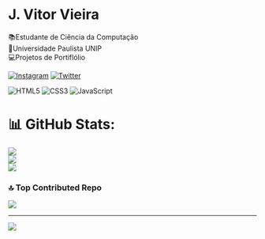 # J. Vitor Vieira
📚Estudante de Ciência da Computação <br>🏫Universidade Paulista UNIP<br>💻Projetos de Portiflólio<br>



[![Instagram](https://img.shields.io/badge/Instagram-%23E4405F.svg?logo=Instagram&logoColor=white)](https://instagram.com/pse_vitor) [![Twitter](https://img.shields.io/badge/Twitter-%231DA1F2.svg?logo=Twitter&logoColor=white)](https://twitter.com/Oquaze) 

![HTML5](https://img.shields.io/badge/html5-%23E34F26.svg?style=flat-square&logo=html5&logoColor=white) ![CSS3](https://img.shields.io/badge/css3-%231572B6.svg?style=flat-square&logo=css3&logoColor=white) ![JavaScript](https://img.shields.io/badge/javascript-%23323330.svg?style=flat-square&logo=javascript&logoColor=%23F7DF1E)
# 📊 GitHub Stats:
![](https://github-readme-stats.vercel.app/api?username=QuaseVitor&theme=gotham&hide_border=true&include_all_commits=true&count_private=false)<br/>
![](https://github-readme-streak-stats.herokuapp.com/?user=QuaseVitor&theme=gotham&hide_border=true)<br/>
![](https://github-readme-stats.vercel.app/api/top-langs/?username=QuaseVitor&theme=gotham&hide_border=true&include_all_commits=true&count_private=false&layout=compact)

### 🔝 Top Contributed Repo
![](https://github-contributor-stats.vercel.app/api?username=QuaseVitor&limit=5&theme=dark&combine_all_yearly_contributions=true)

---
[![](https://visitcount.itsvg.in/api?id=QuaseVitor&icon=2&color=8)](https://visitcount.itsvg.in)

